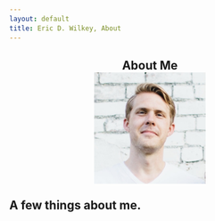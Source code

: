 ```yaml
---
layout: default
title: Eric D. Wilkey, About
---
```


<meta name="viewport" content="width=device-width, initial-scale=1.0">

<div class="blurb">
	<h2><center>About Me</center>

<center><img src="Eric.jpg" width="200" height="200" alt= "EricFace"></center>

A few things about me.
